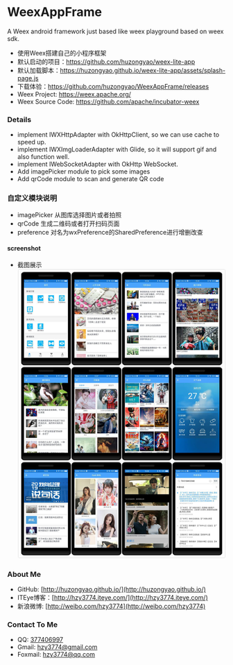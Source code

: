# WeexAppFrame
A Weex android framework just based like weex playground based on weex sdk.
* 使用Weex搭建自己的小程序框架
* 默认启动的项目：https://github.com/huzongyao/weex-lite-app
* 默认加载脚本：https://huzongyao.github.io/weex-lite-app/assets/splash-page.js
* 下载体验：https://github.com/huzongyao/WeexAppFrame/releases
* Weex Project: https://weex.apache.org/
* Weex Source Code: https://github.com/apache/incubator-weex

### Details
* implement IWXHttpAdapter with OkHttpClient, so we can use cache to speed up.
* implement IWXImgLoaderAdapter with Glide, so it will support gif and also function well.
* implement IWebSocketAdapter with OkHttp WebSocket.
* Add imagePicker module to pick some images
* Add qrCode module to scan and generate QR code

### 自定义模块说明
* imagePicker 从图库选择图片或者拍照
* qrCode 生成二维码或者打开扫码页面
* preference 对名为wxPreference的SharedPreference进行增删改查

#### screenshot
* 截图展示
![screenshot](https://github.com/huzongyao/weex-lite-app/blob/master/misc/screenshot.jpg?raw=true)

### About Me
 * GitHub: [http://huzongyao.github.io/](http://huzongyao.github.io/)
 * ITEye博客：[http://hzy3774.iteye.com/](http://hzy3774.iteye.com/)
 * 新浪微博: [http://weibo.com/hzy3774](http://weibo.com/hzy3774)

### Contact To Me
 * QQ: [377406997](http://wpa.qq.com/msgrd?v=3&uin=377406997&site=qq&menu=yes)
 * Gmail: [hzy3774@gmail.com](mailto:hzy3774@gmail.com)
 * Foxmail: [hzy3774@qq.com](mailto:hzy3774@qq.com)
